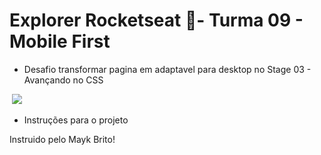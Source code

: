 ﻿# Explorer Rocketseat 🚀- Turma 09 - Mobile First 
- Desafio transformar pagina em adaptavel para desktop no Stage 03 - Avançando no CSS

<img src="">

<img src="https://cdn.discordapp.com/attachments/1067170384178323557/1069622508556390562/mobilesite.jpeg">

- Instruções para o projeto <link src="https://efficient-sloth-d85.notion.site/Mobile-first-3355d7df0aa24efcb4287f69b3859928">


Instruido pelo Mayk Brito!

